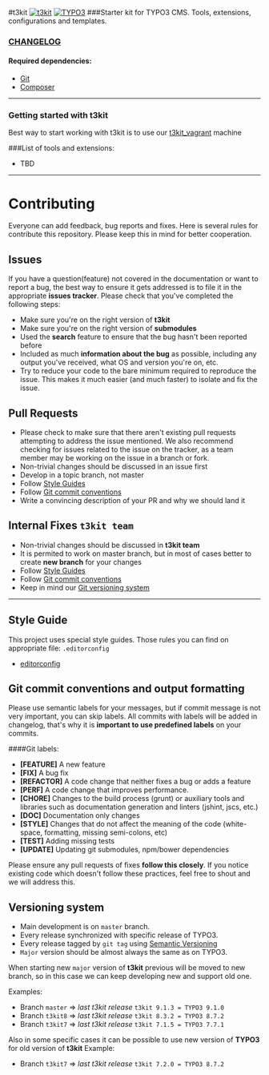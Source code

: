 #t3kit
[![t3kit](https://img.shields.io/badge/t3kit-7.1.2-green.svg?style=flat-square)](https://github.com/t3kit/t3kit)
[![TYPO3](https://img.shields.io/badge/TYPO3-7.6.4-orange.svg?style=flat-square)](https://typo3.org/)
###Starter kit for TYPO3 CMS. Tools, extensions, configurations and templates.

### [CHANGELOG](https://github.com/t3kit/t3kit/blob/master/CHANGELOG.md)

#### Required dependencies:

* [Git](https://git-scm.com/)
* [Composer](https://getcomposer.org/)

***

### Getting started with t3kit

Best way to start working with t3kit is to use our [t3kit_vagrant](https://github.com/t3kit/t3kit_vagrant) machine

###List of tools and extensions:

* TBD

***

# Contributing

Everyone can add feedback, bug reports and fixes. Here is several rules for contribute this repository. Please keep this in mind for better cooperation.


## Issues

If you have a question(feature) not covered in the documentation or want to report a bug, the best way to ensure it gets addressed is to file it in the appropriate **issues tracker**. Please check that you've completed the following steps:

* Make sure you're on the right version of **t3kit**
* Make sure you're on the right version of **submodules**
* Used the **search** feature to ensure that the bug hasn't been reported before
* Included as much **information about the bug** as possible, including any output you've received, what OS and version you're on, etc.
* Try to reduce your code to the bare minimum required to reproduce the issue. This makes it much easier (and much faster) to isolate and fix the issue.


## Pull Requests

* Please check to make sure that there aren't existing pull requests attempting to address the issue mentioned. We also recommend checking for issues related to the issue on the tracker, as a team member may be working on the issue in a branch or fork.
* Non-trivial changes should be discussed in an issue first
* Develop in a topic branch, not master
* Follow [Style Guides](https://github.com/t3kit/t3kit#style-guide)
* Follow [Git commit conventions](https://github.com/t3kit/t3kit#git-commit-conventions-and-output-formatting)
* Write a convincing description of your PR and why we should land it


## Internal Fixes `t3kit team`

* Non-trivial changes should be discussed in **t3kit team**
* It is permited to work on master branch, but in most of cases better to create **new branch** for your changes
* Follow [Style Guides](https://github.com/t3kit/t3kit#style-guide)
* Follow [Git commit conventions](https://github.com/t3kit/t3kit#git-commit-conventions-and-output-formatting)
* Keep in mind our [Git versioning system](https://github.com/t3kit/t3kit#versioning-system)

***

## Style Guide
This project uses special style guides. Those rules you can find on appropriate file: `.editorconfig`

* [editorconfig](http://editorconfig.org)

## Git commit conventions and output formatting
Please use semantic labels for your messages, but if commit message is not very important, you can skip labels. All commits with labels will be added in changelog, that's why it is **important to use predefined labels** on your commits.

####Git labels:
* **[FEATURE]** A new feature
* **[FIX]** A bug fix
* **[REFACTOR]** A code change that neither fixes a bug or adds a feature
* **[PERF]** A code change that improves performance.
* **[CHORE]** Changes to the build process (grunt) or auxiliary tools and libraries such as documentation generation and linters (jshint, jscs, etc.)
* **[DOC]** Documentation only changes
* **[STYLE]** Changes that do not affect the meaning of the code (white-space, formatting, missing semi-colons, etc)
* **[TEST]** Adding missing tests
* **[UPDATE]** Updating git submodules, npm/bower dependencies

Please ensure any pull requests of fixes **follow this closely**. If you notice existing code which doesn't follow these practices, feel free to shout and we will address this.


## Versioning system
* Main development is on `master` branch.
* Every release synchronized with specific release of TYPO3.
* Every release tagged by `git tag` using [Semantic Versioning](http://semver.org)
* `Major` version should be almost always the same as on TYPO3.

When starting new `major` version of **t3kit** previous will be moved to new branch, so in this case we can keep developing new and support old one.

Examples:
* Branch `master` => _last t3kit release_ `t3kit 9.1.3 = TYPO3 9.1.0`
* Branch `t3kit8` => _last t3kit release_ `t3kit 8.3.2 = TYPO3 8.7.2`
* Branch `t3kit7` => _last t3kit release_ `t3kit 7.1.5 = TYPO3 7.7.1`

Also in some specific cases it can be possible to use new version of **TYPO3** for old version of **t3kit**
Example:
* Branch `t3kit7` => _last t3kit release_ `t3kit 7.2.0 = TYPO3 8.7.2`
